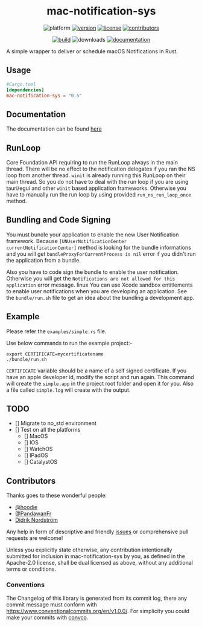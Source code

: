 <div align="center">

# mac-notification-sys

![platform](https://img.shields.io/badge/platform-macOS-lightgrey)
[![version](https://img.shields.io/crates/v/mac-notification-sys)](https://crates.io/crates/mac-notification-sys/)
[![license](https://img.shields.io/crates/l/mac-notification-sys)](https://crates.io/crates/mac-notification-sys/)
[![contributors](https://img.shields.io/github/contributors/h4llow3En/mac-notification-sys)](https://github.com/h4llow3En/mac-notification-sys/graphs/contributors)


[![build](https://img.shields.io/github/workflow/status/h4llow3En/mac-notification-sys/Continuous%20Integration)](https://github.com/h4llow3En/mac-notification-sys/actions?query=workflow%3A"Continuous+Integration")
![downloads](https://img.shields.io/crates/d/mac-notification-sys)
[![documentation](https://img.shields.io/badge/docs-latest-blue.svg)](https://docs.rs/mac-notification-sys/)

</div>

A simple wrapper to deliver or schedule macOS Notifications in Rust.

## Usage

```toml
#Cargo.toml
[dependencies]
mac-notification-sys = "0.5"
```

## Documentation

The documentation can be found [here](https://docs.rs/mac_notification_sys/)

## RunLoop

Core Foundation API requiring to run the RunLoop always in the main thread. There will be no effect to the
notification delegates if you ran the NS loop from another thread. `winit` is already running this RunLoop
on their main thread. So you do not have to deal with the run loop if you are using tauri/egui and other
`winit` based application frameworks. Otherwise you have to manually run the run loop by using provided
`run_ns_run_loop_once` method.

## Bundling and Code Signing

You must bundle your application to enable the new User Notification framework. Because
`[UNUserNotificationCenter currentNotificationCenter]` method is looking for the bundle informations and
you will get `bundleProxyForCurrentProcess is nil` error if you didn't run the application from a bundle.

Also you have to code sign the bundle to enable the user notification. Otherwise you will get the
`Notifications are not allowed for this application` error message.
linux
You can use Xcode sandbox entitlements to enable user notifications when you are developing an application.
See the `bundle/run.sh` file to get an idea about the bundling a development app.

## Example

Please refer the `examples/simple.rs` file.

Use below commands to run the example project:-

```
export CERTIFICATE=mycertificatename
./bundle/run.sh
```

`CERTIFICATE` variable should be a name of a self signed certificate. If you have an apple developer id, modify
the script and run again. This command will create the `simple.app` in the project root folder and open it for you.
Also a file called `simple.log` will create with the output.

## TODO

- [] Migrate to no_std environment
- [] Test on all the platforms
  - [] MacOS
  - [] IOS
  - [] WatchOS
  - [] IPadOS
  - [] CatalystOS

## Contributors

 Thanks goes to these wonderful people:
 - [@hoodie](https://github.com/hoodie)
 - [@PandawanFr](https://github.com/PandawanFr)
 - [Didrik Nordström](https://github.com/betamos)

Any help in form of descriptive and friendly [issues](https://github.com/h4llow3En/mac-notification-sys/issues) or comprehensive pull requests are welcome!


Unless you explicitly state otherwise, any contribution intentionally submitted for inclusion in mac-notification-sys by you, as defined in the Apache-2.0 license, shall be dual licensed as above, without any additional terms or conditions.

### Conventions
The Changelog of this library is generated from its commit log, there any commit message must conform with https://www.conventionalcommits.org/en/v1.0.0/. For simplicity you could make your commits with [convco](https://crates.io/crates/convco).
